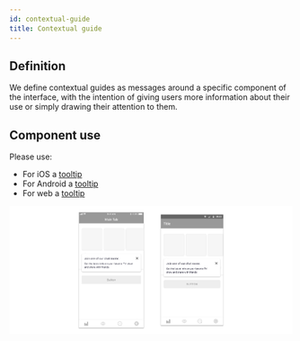 ```yaml
---
id: contextual-guide
title: Contextual guide
---
```


## Definition

We define contextual guides as messages around a specific component of the interface, with the intention of giving users more information about their use or simply drawing their attention to them.

## Component use

Please use:

* For iOS a [tooltip](../ios/tooltip.mdx)
* For Android a [tooltip](../android/tooltip.mdx)
* For web a [tooltip](../web/tooltip.mdx)

![](../../../img/tooltip.jpg)

